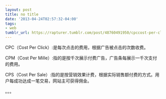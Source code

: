 ```yaml
---
layout: post
title: no title
date: '2013-04-24T02:57:32-04:00'
tags:
- web
tumblr_url: https://rapturer.tumblr.com/post/48760491950/cpccost-per-click%E6%98%AF%E6%AF%8F%E6%AC%A1%E7%82%B9%E5%87%BB%E7%9A%84%E8%B4%B9%E7%94%A8%E6%A0%B9%E6%8D%AE%E5%B9%BF%E5%91%8A%E8%A2%AB%E7%82%B9%E5%87%BB%E7%9A%84%E6%AC%A1%E6%95%B0%E6%94%B6%E8%B4%B9
---
```

CPC（Cost Per Click）:是每次点击的费用，根据广告被点击的次数收费。

CPM（Cost Per Mille）:指的是按千次展示付费广告，广告条每展示一千次支付的费用。

CPS（Cost Per Sale）:指的是按营销效果计费，根据实际销售额付费的方式。用户每成功达成一笔交易，网站主可获得佣金。

。。。

